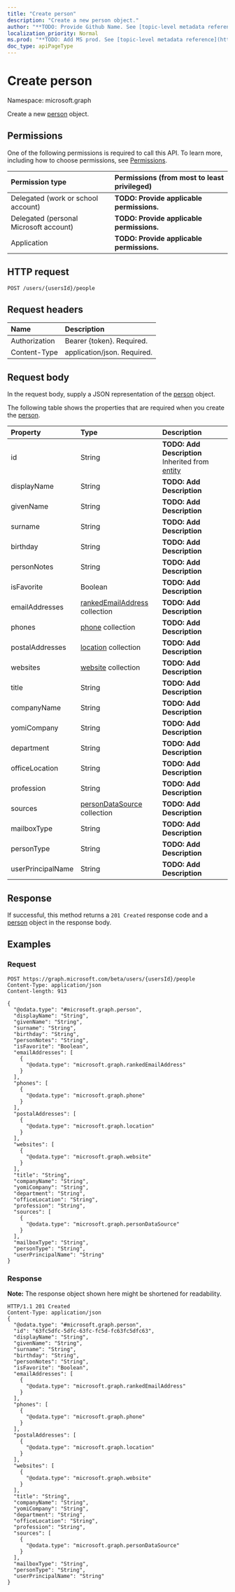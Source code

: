 ```yaml
---
title: "Create person"
description: "Create a new person object."
author: "**TODO: Provide Github Name. See [topic-level metadata reference](https://msgo.azurewebsites.net/add/document/guidelines/metadata.html#topic-level-metadata)**"
localization_priority: Normal
ms.prod: "**TODO: Add MS prod. See [topic-level metadata reference](https://msgo.azurewebsites.net/add/document/guidelines/metadata.html#topic-level-metadata)**"
doc_type: apiPageType
---
```


# Create person
Namespace: microsoft.graph

Create a new [person](../resources/person.md) object.

## Permissions
One of the following permissions is required to call this API. To learn more, including how to choose permissions, see [Permissions](/concepts/permissions-reference.md).

|Permission type|Permissions (from most to least privileged)|
|:---|:---|
|Delegated (work or school account)|**TODO: Provide applicable permissions.**|
|Delegated (personal Microsoft account)|**TODO: Provide applicable permissions.**|
|Application|**TODO: Provide applicable permissions.**|

## HTTP request

<!-- {
  "blockType": "ignored"
}
-->
``` http
POST /users/{usersId}/people
```

## Request headers
|Name|Description|
|:---|:---|
|Authorization|Bearer {token}. Required.|
|Content-Type|application/json. Required.|

## Request body
In the request body, supply a JSON representation of the [person](../resources/person.md) object.

The following table shows the properties that are required when you create the [person](../resources/person.md).

|Property|Type|Description|
|:---|:---|:---|
|id|String|**TODO: Add Description** Inherited from [entity](../resources/entity.md)|
|displayName|String|**TODO: Add Description**|
|givenName|String|**TODO: Add Description**|
|surname|String|**TODO: Add Description**|
|birthday|String|**TODO: Add Description**|
|personNotes|String|**TODO: Add Description**|
|isFavorite|Boolean|**TODO: Add Description**|
|emailAddresses|[rankedEmailAddress](../resources/rankedemailaddress.md) collection|**TODO: Add Description**|
|phones|[phone](../resources/phone.md) collection|**TODO: Add Description**|
|postalAddresses|[location](../resources/location.md) collection|**TODO: Add Description**|
|websites|[website](../resources/website.md) collection|**TODO: Add Description**|
|title|String|**TODO: Add Description**|
|companyName|String|**TODO: Add Description**|
|yomiCompany|String|**TODO: Add Description**|
|department|String|**TODO: Add Description**|
|officeLocation|String|**TODO: Add Description**|
|profession|String|**TODO: Add Description**|
|sources|[personDataSource](../resources/persondatasource.md) collection|**TODO: Add Description**|
|mailboxType|String|**TODO: Add Description**|
|personType|String|**TODO: Add Description**|
|userPrincipalName|String|**TODO: Add Description**|



## Response

If successful, this method returns a `201 Created` response code and a [person](../resources/person.md) object in the response body.

## Examples

### Request
<!-- {
  "blockType": "request",
  "name": "create_person_from_"
}
-->
``` http
POST https://graph.microsoft.com/beta/users/{usersId}/people
Content-Type: application/json
Content-length: 913

{
  "@odata.type": "#microsoft.graph.person",
  "displayName": "String",
  "givenName": "String",
  "surname": "String",
  "birthday": "String",
  "personNotes": "String",
  "isFavorite": "Boolean",
  "emailAddresses": [
    {
      "@odata.type": "microsoft.graph.rankedEmailAddress"
    }
  ],
  "phones": [
    {
      "@odata.type": "microsoft.graph.phone"
    }
  ],
  "postalAddresses": [
    {
      "@odata.type": "microsoft.graph.location"
    }
  ],
  "websites": [
    {
      "@odata.type": "microsoft.graph.website"
    }
  ],
  "title": "String",
  "companyName": "String",
  "yomiCompany": "String",
  "department": "String",
  "officeLocation": "String",
  "profession": "String",
  "sources": [
    {
      "@odata.type": "microsoft.graph.personDataSource"
    }
  ],
  "mailboxType": "String",
  "personType": "String",
  "userPrincipalName": "String"
}
```


### Response
**Note:** The response object shown here might be shortened for readability.
<!-- {
  "blockType": "response",
  "truncated": true,
  "@odata.type": "microsoft.graph.person"
}
-->
``` http
HTTP/1.1 201 Created
Content-Type: application/json
{
  "@odata.type": "#microsoft.graph.person",
  "id": "63fc5dfc-5dfc-63fc-fc5d-fc63fc5dfc63",
  "displayName": "String",
  "givenName": "String",
  "surname": "String",
  "birthday": "String",
  "personNotes": "String",
  "isFavorite": "Boolean",
  "emailAddresses": [
    {
      "@odata.type": "microsoft.graph.rankedEmailAddress"
    }
  ],
  "phones": [
    {
      "@odata.type": "microsoft.graph.phone"
    }
  ],
  "postalAddresses": [
    {
      "@odata.type": "microsoft.graph.location"
    }
  ],
  "websites": [
    {
      "@odata.type": "microsoft.graph.website"
    }
  ],
  "title": "String",
  "companyName": "String",
  "yomiCompany": "String",
  "department": "String",
  "officeLocation": "String",
  "profession": "String",
  "sources": [
    {
      "@odata.type": "microsoft.graph.personDataSource"
    }
  ],
  "mailboxType": "String",
  "personType": "String",
  "userPrincipalName": "String"
}
```

